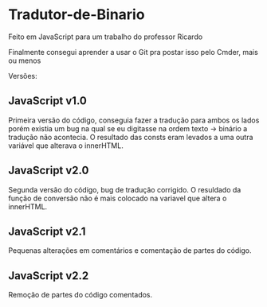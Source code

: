 # Tradutor-de-Binario
Feito em JavaScript para um trabalho do professor Ricardo

Finalmente consegui aprender a usar o Git pra postar isso pelo Cmder, mais ou menos

Versões: 
<h2>JavaScript v1.0</h2>
Primeira versão do código, conseguia fazer a tradução para ambos os lados porém existia um bug na qual se eu digitasse na ordem texto -> binário a tradução não acontecia. O resultado das consts eram levados a uma outra variável que alterava o innerHTML.
<h2>JavaScript v2.0</h2>
Segunda versão do código, bug de tradução corrigido. O resuldado da função de conversão não é mais colocado na variavel que altera o innerHTML.
<h2>JavaScript v2.1</h2>
Pequenas alterações em comentários e comentação de partes do código.
<h2>JavaScript v2.2</h2>
Remoção de partes do código comentados.
